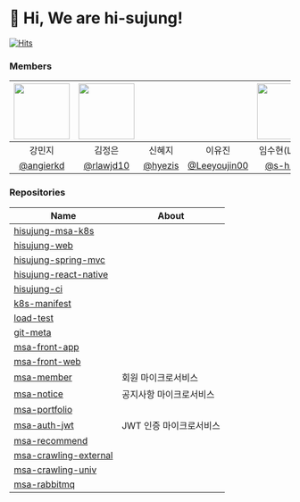 # 👋 Hi, We are hi-sujung!

[![Hits](https://hits.seeyoufarm.com/api/count/incr/badge.svg?url=https%3A%2F%2Fgithub.com%2Fhi-sujung%2F.github&count_bg=%23BA6BC4&title_bg=%23555555&icon=github.svg&icon_color=%23E7E7E7&title=hits&edge_flat=false)](https://hits.seeyoufarm.com)

### Members
|     <img src="https://github.com/user-attachments/assets/23c4a19a-5c4f-4266-9636-f8cdb1dd721e" width="100"/>     | <img src="https://github.com/user-attachments/assets/ee584cf6-7f03-4fc6-bc39-961a69154f9d" width="100"/> |  |  | <img src="https://github.com/hi-sujung/.github/assets/100345983/a01f6586-c6a8-467e-93fa-45db48c079d0" width="100"/> |  |
|:----------------------------------------:|:---:|:---:|:---:|:---:|:---:|
|                   강민지                    | 김정은 | 신혜지 | 이유진 | 임수현(Lead) | 조은재 |
| [@angierkd](https://github.com/angierkd) | [@rlawjd10](https://github.com/rlawjd10) | [@hyezis](https://github.com/hyezis) | [@Leeyoujin00](https://github.com/Leeyoujin00) | [@s-h-im](https://github.com/s-h-im) | [@EunjaeJo](https://github.com/EunjaeJo) |


### Repositories
| Name                                                                          | About        |
|-------------------------------------------------------------------------------|--------------|
| [hisujung-msa-k8s](https://github.com/hi-sujung/hisujung-msa-k8s)             |              |
| [hisujung-web](https://github.com/hi-sujung/hisujung-web)                     |              |
| [hisujung-spring-mvc](https://github.com/hi-sujung/hisujung-spring-mvc)       |              |
| [hisujung-react-native](https://github.com/hi-sujung/hisujung-react-native)   |              |
| [hisujung-ci](https://github.com/hi-sujung/hisujung-ci)                       |              |
| [k8s-manifest](https://github.com/hi-sujung/k8s-manifest)                     |              |
| [load-test](https://github.com/hi-sujung/load-test)                           |              |
| [git-meta](https://github.com/hi-sujung/git-meta)                             |              |
| [msa-front-app](https://github.com/hi-sujung/msa-front-app)                   |              |
| [msa-front-web](https://github.com/hi-sujung/msa-front-web)                   |              |
| [msa-member](https://github.com/hi-sujung/msa-member)                         | 회원 마이크로서비스   |
| [msa-notice](https://github.com/hi-sujung/msa-notice)                         | 공지사항 마이크로서비스 |
| [msa-portfolio](https://github.com/hi-sujung/msa-portfolio)                   |              |
| [msa-auth-jwt](https://github.com/hi-sujung/msa-auth-jwt)                     | JWT 인증 마이크로서비스              |
| [msa-recommend](https://github.com/hi-sujung/msa-recommend)                   |              |
| [msa-crawling-external](https://github.com/hi-sujung/msa-crawling-external)   |              |
| [msa-crawling-univ](https://github.com/hi-sujung/msa-crawling-univ)           |              |
| [msa-rabbitmq](https://github.com/hi-sujung/msa-rabbitmq)                     |              |




